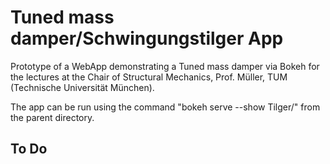 # Tuned mass damper/Schwingungstilger App

Prototype of a WebApp demonstrating a Tuned mass damper via Bokeh for the lectures at the Chair of Structural Mechanics, Prof. Müller, TUM (Technische Universität München).

The app can be run using the command "bokeh serve --show Tilger/" from the parent directory.

## To Do
